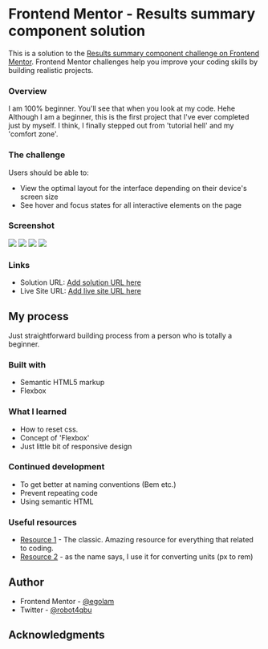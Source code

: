# Frontend Mentor - Results summary component solution

This is a solution to the [Results summary component challenge on Frontend Mentor](https://www.frontendmentor.io/challenges/results-summary-component-CE_K6s0maV). Frontend Mentor challenges help you improve your coding skills by building realistic projects. 

### Overview

  I am 100% beginner. You'll see that when you look at my code. Hehe
  Although I am a beginner, this is the first project that I've ever completed just by myself. I think, I finally stepped out from 'tutorial hell' and my 'comfort zone'.

### The challenge

Users should be able to:

- View the optimal layout for the interface depending on their device's screen size
- See hover and focus states for all interactive elements on the page

### Screenshot

![](./screenshotD.png)
![](./screenshotD-active.png)
![](./screenshotM.png)
![](./screenshotM-active.png)

### Links

- Solution URL: [Add solution URL here](https://your-solution-url.com)
- Live Site URL: [Add live site URL here](https://your-live-site-url.com)

## My process

  Just straightforward building process from a person who is totally a beginner.

### Built with

- Semantic HTML5 markup
- Flexbox

### What I learned

  - How to reset css.
  - Concept of 'Flexbox'
  - Just little bit of responsive design 

### Continued development

- To get better at naming conventions (Bem etc.)
- Prevent repeating code
- Using semantic HTML

### Useful resources

- [Resource 1](https://www.w3schools.com) - The classic. Amazing resource for everything that related to coding.
- [Resource 2](https://nekocalc.com/px-to-rem-converter) - as the name says, I use it for converting units (px to rem)

## Author

- Frontend Mentor - [@egolam](https://www.frontendmentor.io/profile/egolam)
- Twitter - [@robot4qbu](https://www.twitter.com/robot4qbu)

## Acknowledgments


